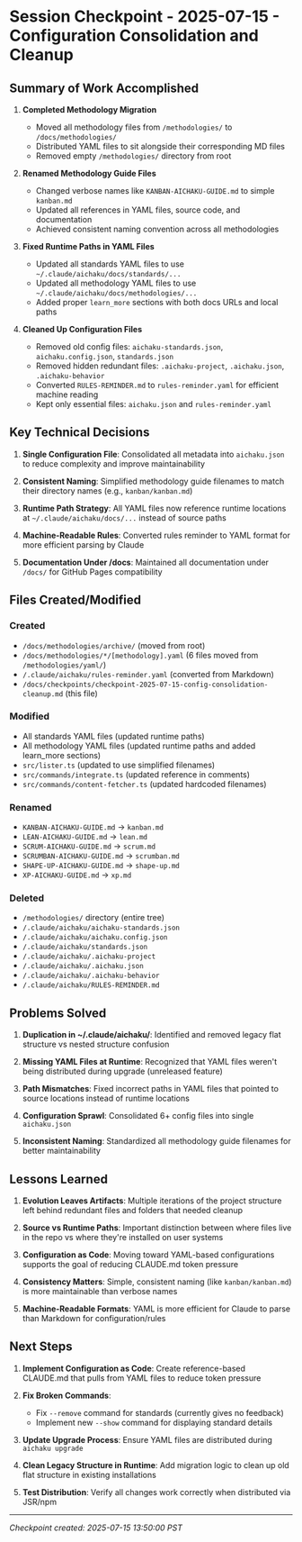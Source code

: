 # Session Checkpoint - 2025-07-15 - Configuration Consolidation and Cleanup

## Summary of Work Accomplished

1. **Completed Methodology Migration**
   - Moved all methodology files from `/methodologies/` to
     `/docs/methodologies/`
   - Distributed YAML files to sit alongside their corresponding MD files
   - Removed empty `/methodologies/` directory from root

2. **Renamed Methodology Guide Files**
   - Changed verbose names like `KANBAN-AICHAKU-GUIDE.md` to simple `kanban.md`
   - Updated all references in YAML files, source code, and documentation
   - Achieved consistent naming convention across all methodologies

3. **Fixed Runtime Paths in YAML Files**
   - Updated all standards YAML files to use
     `~/.claude/aichaku/docs/standards/...`
   - Updated all methodology YAML files to use
     `~/.claude/aichaku/docs/methodologies/...`
   - Added proper `learn_more` sections with both docs URLs and local paths

4. **Cleaned Up Configuration Files**
   - Removed old config files: `aichaku-standards.json`, `aichaku.config.json`,
     `standards.json`
   - Removed hidden redundant files: `.aichaku-project`, `.aichaku.json`,
     `.aichaku-behavior`
   - Converted `RULES-REMINDER.md` to `rules-reminder.yaml` for efficient
     machine reading
   - Kept only essential files: `aichaku.json` and `rules-reminder.yaml`

## Key Technical Decisions

1. **Single Configuration File**: Consolidated all metadata into `aichaku.json`
   to reduce complexity and improve maintainability

2. **Consistent Naming**: Simplified methodology guide filenames to match their
   directory names (e.g., `kanban/kanban.md`)

3. **Runtime Path Strategy**: All YAML files now reference runtime locations at
   `~/.claude/aichaku/docs/...` instead of source paths

4. **Machine-Readable Rules**: Converted rules reminder to YAML format for more
   efficient parsing by Claude

5. **Documentation Under /docs**: Maintained all documentation under `/docs/`
   for GitHub Pages compatibility

## Files Created/Modified

### Created

- `/docs/methodologies/archive/` (moved from root)
- `/docs/methodologies/*/[methodology].yaml` (6 files moved from
  `/methodologies/yaml/`)
- `/.claude/aichaku/rules-reminder.yaml` (converted from Markdown)
- `/docs/checkpoints/checkpoint-2025-07-15-config-consolidation-cleanup.md`
  (this file)

### Modified

- All standards YAML files (updated runtime paths)
- All methodology YAML files (updated runtime paths and added learn_more
  sections)
- `src/lister.ts` (updated to use simplified filenames)
- `src/commands/integrate.ts` (updated reference in comments)
- `src/commands/content-fetcher.ts` (updated hardcoded filenames)

### Renamed

- `KANBAN-AICHAKU-GUIDE.md` → `kanban.md`
- `LEAN-AICHAKU-GUIDE.md` → `lean.md`
- `SCRUM-AICHAKU-GUIDE.md` → `scrum.md`
- `SCRUMBAN-AICHAKU-GUIDE.md` → `scrumban.md`
- `SHAPE-UP-AICHAKU-GUIDE.md` → `shape-up.md`
- `XP-AICHAKU-GUIDE.md` → `xp.md`

### Deleted

- `/methodologies/` directory (entire tree)
- `/.claude/aichaku/aichaku-standards.json`
- `/.claude/aichaku/aichaku.config.json`
- `/.claude/aichaku/standards.json`
- `/.claude/aichaku/.aichaku-project`
- `/.claude/aichaku/.aichaku.json`
- `/.claude/aichaku/.aichaku-behavior`
- `/.claude/aichaku/RULES-REMINDER.md`

## Problems Solved

1. **Duplication in ~/.claude/aichaku/**: Identified and removed legacy flat
   structure vs nested structure confusion

2. **Missing YAML Files at Runtime**: Recognized that YAML files weren't being
   distributed during upgrade (unreleased feature)

3. **Path Mismatches**: Fixed incorrect paths in YAML files that pointed to
   source locations instead of runtime locations

4. **Configuration Sprawl**: Consolidated 6+ config files into single
   `aichaku.json`

5. **Inconsistent Naming**: Standardized all methodology guide filenames for
   better maintainability

## Lessons Learned

1. **Evolution Leaves Artifacts**: Multiple iterations of the project structure
   left behind redundant files and folders that needed cleanup

2. **Source vs Runtime Paths**: Important distinction between where files live
   in the repo vs where they're installed on user systems

3. **Configuration as Code**: Moving toward YAML-based configurations supports
   the goal of reducing CLAUDE.md token pressure

4. **Consistency Matters**: Simple, consistent naming (like `kanban/kanban.md`)
   is more maintainable than verbose names

5. **Machine-Readable Formats**: YAML is more efficient for Claude to parse than
   Markdown for configuration/rules

## Next Steps

1. **Implement Configuration as Code**: Create reference-based CLAUDE.md that
   pulls from YAML files to reduce token pressure

2. **Fix Broken Commands**:
   - Fix `--remove` command for standards (currently gives no feedback)
   - Implement new `--show` command for displaying standard details

3. **Update Upgrade Process**: Ensure YAML files are distributed during
   `aichaku upgrade`

4. **Clean Legacy Structure in Runtime**: Add migration logic to clean up old
   flat structure in existing installations

5. **Test Distribution**: Verify all changes work correctly when distributed via
   JSR/npm

---

_Checkpoint created: 2025-07-15 13:50:00 PST_
